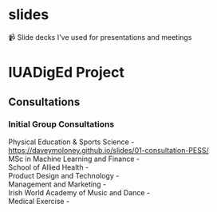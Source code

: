 # slides
📹 Slide decks I've used for presentations and meetings

# IUADigEd Project
## Consultations

### Initial Group Consultations
Physical Education & Sports Science - https://daveymoloney.github.io/slides/01-consultation-PESS/
<br>MSc in Machine Learning and Finance  -
<br>School of Allied Health - 
<br>Product Design and Technology -
<br>Management and Marketing -
<br>Irish World Academy of Music and Dance -
<br>Medical Exercise - 
